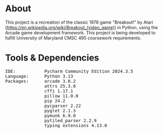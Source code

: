# About
This project is a recreation of the classic 1976 game "Breakout!" by Atari (https://en.wikipedia.org/wiki/Breakout_(video_game)) in Python, using the Arcade game development framework.
This project is being developed to fulfill University of Maryland CMSC 495 coursework requirements.

# Tools & Dependencies
<pre>
IDE:           Pycharm Community Edition 2024.3.5  
Language:      Python 3.13  
Packages:      arcade 3.0.2  
               attrs 25.3.0  
               cffi 1.17.1  
               pillow 11.0.0  
               pip 24.2  
               pycparser 2.22  
               pyglet 2.1.3  
               pymunk 6.9.0  
               pytiled_parser 2.2.9   
               typing_extensions 4.13.0  
</pre>
